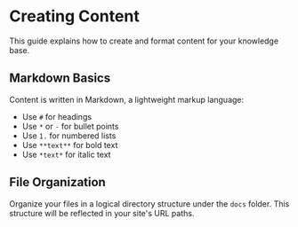 # Creating Content

This guide explains how to create and format content for your knowledge base.

## Markdown Basics

Content is written in Markdown, a lightweight markup language:

- Use `#` for headings
- Use `*` or `-` for bullet points
- Use `1.` for numbered lists
- Use `**text**` for bold text
- Use `*text*` for italic text

## File Organization

Organize your files in a logical directory structure under the `docs` folder. This structure will be reflected in your site's URL paths.
